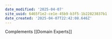 ```yaml
---
date_modified: '2025-04-07'
site_uuid: 6465f1e2-ce1e-45b9-b3f5-1b22823837b1
date_created: '2025-04-07T22:42:08.646Z'
---
```


Complements [[Domain Experts]]